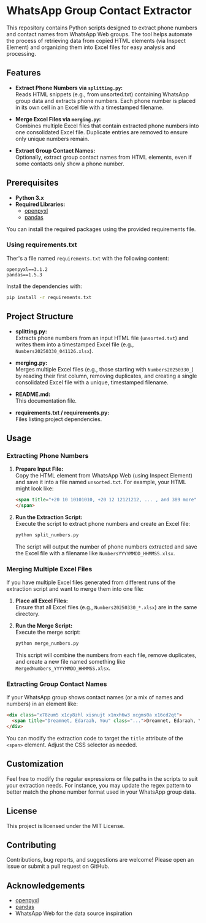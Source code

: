 # WhatsApp Group Contact Extractor

This repository contains Python scripts designed to extract phone numbers and contact names from WhatsApp Web groups. The tool helps automate the process of retrieving data from copied HTML elements (via Inspect Element) and organizing them into Excel files for easy analysis and processing.

## Features

- **Extract Phone Numbers via `splitting.py`:**  
  Reads HTML snippets (e.g., from unsorted.txt) containing WhatsApp group data and extracts phone numbers. Each phone number is placed in its own cell in an Excel file with a timestamped filename.

- **Merge Excel Files via `merging.py`:**  
  Combines multiple Excel files that contain extracted phone numbers into one consolidated Excel file. Duplicate entries are removed to ensure only unique numbers remain.

- **Extract Group Contact Names:**  
  Optionally, extract group contact names from HTML elements, even if some contacts only show a phone number.

## Prerequisites

- **Python 3.x**
- **Required Libraries:**  
  - [openpyxl](https://openpyxl.readthedocs.io/)  
  - [pandas](https://pandas.pydata.org/)

You can install the required packages using the provided requirements file.

### Using requirements.txt

Ther's a file named `requirements.txt` with the following content:

```
openpyxl==3.1.2
pandas==1.5.3
```

Install the dependencies with:

```bash
pip install -r requirements.txt
```

## Project Structure

- **splitting.py:**  
  Extracts phone numbers from an input HTML file (`unsorted.txt`) and writes them into a timestamped Excel file (e.g., `Numbers20250330_041126.xlsx`).

- **merging.py:**  
  Merges multiple Excel files (e.g., those starting with `Numbers20250330_`) by reading their first column, removing duplicates, and creating a single consolidated Excel file with a unique, timestamped filename.

- **README.md:**  
  This documentation file.

- **requirements.txt / requirements.py:**  
  Files listing project dependencies.

## Usage

### Extracting Phone Numbers

1. **Prepare Input File:**  
   Copy the HTML element from WhatsApp Web (using Inspect Element) and save it into a file named `unsorted.txt`. For example, your HTML might look like:

   ```html
   <span title="+20 10 10101010, +20 12 12121212, ... , and 389 more" class="...">
   </span>
   ```

2. **Run the Extraction Script:**  
   Execute the script to extract phone numbers and create an Excel file:

   ```bash
   python split_numbers.py
   ```

   The script will output the number of phone numbers extracted and save the Excel file with a filename like `NumbersYYYYMMDD_HHMMSS.xlsx`.

### Merging Multiple Excel Files

If you have multiple Excel files generated from different runs of the extraction script and want to merge them into one file:

1. **Place all Excel Files:**  
   Ensure that all Excel files (e.g., `Numbers20250330_*.xlsx`) are in the same directory.

2. **Run the Merge Script:**  
   Execute the merge script:

   ```bash
   python merge_numbers.py
   ```

   This script will combine the numbers from each file, remove duplicates, and create a new file named something like `MergedNumbers_YYYYMMDD_HHMMSS.xlsx`.

### Extracting Group Contact Names

If your WhatsApp group shows contact names (or a mix of names and numbers) in an element like:

```html
<div class="x78zum5 x1cy8zhl xisnujt x1nxh6w3 xcgms0a x16cd2qt">
  <span title="Dreamnet, Edaraah, You" class="...">Dreamnet, Edaraah, You</span>
</div>
```

You can modify the extraction code to target the `title` attribute of the `<span>` element. Adjust the CSS selector as needed.

## Customization

Feel free to modify the regular expressions or file paths in the scripts to suit your extraction needs. For instance, you may update the regex pattern to better match the phone number format used in your WhatsApp group data.

## License

This project is licensed under the MIT License.

## Contributing

Contributions, bug reports, and suggestions are welcome! Please open an issue or submit a pull request on GitHub.

## Acknowledgements

- [openpyxl](https://openpyxl.readthedocs.io/)
- [pandas](https://pandas.pydata.org/)
- WhatsApp Web for the data source inspiration

